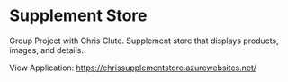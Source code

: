 # Supplement Store
Group Project with Chris Clute.
Supplement store that displays products, images, and details.


View Application: https://chrissupplementstore.azurewebsites.net/
